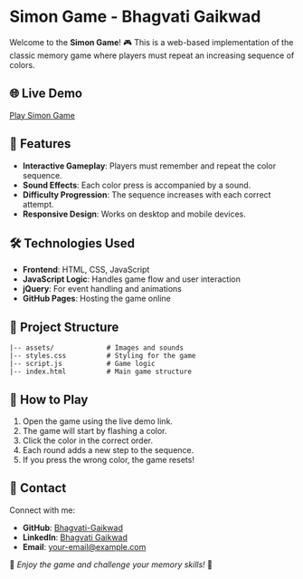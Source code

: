 # Simon Game - Bhagvati Gaikwad

Welcome to the **Simon Game**! 🎮 This is a web-based implementation of the classic memory game where players must repeat an increasing sequence of colors.

## 🌐 Live Demo
[Play Simon Game](https://bhagvati-gaikwad.github.io/Simon/)

## 📌 Features
- **Interactive Gameplay**: Players must remember and repeat the color sequence.
- **Sound Effects**: Each color press is accompanied by a sound.
- **Difficulty Progression**: The sequence increases with each correct attempt.
- **Responsive Design**: Works on desktop and mobile devices.

## 🛠️ Technologies Used
- **Frontend**: HTML, CSS, JavaScript
- **JavaScript Logic**: Handles game flow and user interaction
- **jQuery**: For event handling and animations
- **GitHub Pages**: Hosting the game online

## 📂 Project Structure
```
|-- assets/             # Images and sounds
|-- styles.css          # Styling for the game
|-- script.js           # Game logic
|-- index.html          # Main game structure
```

## 🚀 How to Play
1. Open the game using the live demo link.
2. The game will start by flashing a color.
3. Click the color in the correct order.
4. Each round adds a new step to the sequence.
5. If you press the wrong color, the game resets!

## 📧 Contact
Connect with me:
- **GitHub**: [Bhagvati-Gaikwad](https://github.com/Bhagvati-Gaikwad)
- **LinkedIn**: [Bhagvati Gaikwad](https://www.linkedin.com/in/bhagvati-gaikwad-ab89992a1/)
- **Email**: [your-email@example.com](mailto:your-email@example.com)

🔹 *Enjoy the game and challenge your memory skills!* 🎉
